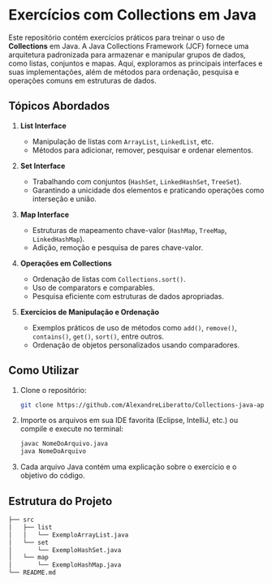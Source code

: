 # Exercícios com Collections em Java

Este repositório contém exercícios práticos para treinar o uso de **Collections** em Java. A Java Collections Framework (JCF) fornece uma arquitetura padronizada para armazenar e manipular grupos de dados, como listas, conjuntos e mapas. Aqui, exploramos as principais interfaces e suas implementações, além de métodos para ordenação, pesquisa e operações comuns em estruturas de dados.

## Tópicos Abordados

1. **List Interface**
   - Manipulação de listas com `ArrayList`, `LinkedList`, etc.
   - Métodos para adicionar, remover, pesquisar e ordenar elementos.
   
2. **Set Interface**
   - Trabalhando com conjuntos (`HashSet`, `LinkedHashSet`, `TreeSet`).
   - Garantindo a unicidade dos elementos e praticando operações como interseção e união.

3. **Map Interface**
   - Estruturas de mapeamento chave-valor (`HashMap`, `TreeMap`, `LinkedHashMap`).
   - Adição, remoção e pesquisa de pares chave-valor.

4. **Operações em Collections**
   - Ordenação de listas com `Collections.sort()`.
   - Uso de comparators e comparables.
   - Pesquisa eficiente com estruturas de dados apropriadas.
   
5. **Exercícios de Manipulação e Ordenação**
   - Exemplos práticos de uso de métodos como `add()`, `remove()`, `contains()`, `get()`, `sort()`, entre outros.
   - Ordenação de objetos personalizados usando comparadores.
   
## Como Utilizar

1. Clone o repositório:
    ```bash
    git clone https://github.com/AlexandreLiberatto/Collections-java-api.git
    ```

2. Importe os arquivos em sua IDE favorita (Eclipse, IntelliJ, etc.) ou compile e execute no terminal:

    ```bash
    javac NomeDoArquivo.java
    java NomeDoArquivo
    ```

3. Cada arquivo Java contém uma explicação sobre o exercício e o objetivo do código.

## Estrutura do Projeto

```bash
├── src
│   ├── list
│   │   └── ExemploArrayList.java
│   └── set
│       └── ExemploHashSet.java
│   └── map
│       └── ExemploHashMap.java
└── README.md


